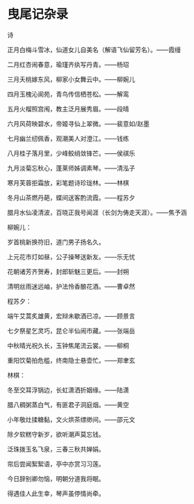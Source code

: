 # 曳尾记杂录

诗

正月白梅斗雪冰，仙道女儿自美名（解语飞仙留芳名）。——霞缦

二月红杏闹春意，瑜瑾齐纨写丹青。——杨玿

三月夭桃嫁东风，柳家小女舞云中。——柳婉儿

四月玉槐沁阆苑，青鸟传信栖苍松。——解鸾

五月火榴照宫闱，教主泛月展秀眉。——段晴

六月风荷映碧水，帝姬寻仙上翠微。——裴意如/赵墨

七月幽兰纫佩香，观潮美人对澄江。——钱练

八月桂子落月里，少峰鲛绡敛锋芒。——侯祺乐

九月淡菊忘秋心，蓬莱师姊调素琴。——清泓子

寒月芙蓉拒霜放，彩笔题诗珍珑林。——林棋

冬月山茶燃丹葩，蝶间送客酌流霞。——程苏夕

腊月水仙凌清波，百晓正我号闻涯（长剑为俦走天涯）。——焦予涵



柳婉儿：

岁首桃新换符旧，道门男子扬名久。

上元花市灯如昼，公子操琴送新友。——乐无忧

花朝诸芳齐贺寿，封郎斩魅三更后。——封朔

清明丝雨迷远岫，护法怜香酿花酒。——曹卓然

程苏夕：

端午艾蒿炙雄黄，宏辩未歇酒已凉。——顾景言

七夕祭星乞灵巧，昆仑半仙闹市藏。——张端岳

中秋晴光祝久长，玉钟焦尾流云裳。——柳桐

重阳饮菊拍危槛，终南隐士悬壶忙。——郑聿玄

林棋：

冬至交耳浮锅边，长虹潇洒折姻缘。——陆潇

腊八稠粥蒸白气，有匪君子洞庭烟。——黄空

小年敬灶揉糖黏，文火烘茶缥缈间。——邵元文

除夕软糕守新岁，欲听潮声莫忘钱。



泛珠拨玉名飞泉，三春三秋共婵娟。

帘后尝闻絮絮语，亭中亦赏习习莲。

今日辞别卿勿恼，明朝分道我将眠。

得遇佳人此生幸，琴声虽停情尚牵。

